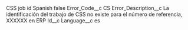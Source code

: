 <?xml version="1.0" encoding="UTF-8"?>
<CustomMetadata xmlns="http://soap.sforce.com/2006/04/metadata" xmlns:xsi="http://www.w3.org/2001/XMLSchema-instance" xmlns:xsd="http://www.w3.org/2001/XMLSchema">
    <label>CSS job id Spanish</label>
    <protected>false</protected>
    <values>
        <field>Error_Code__c</field>
        <value xsi:type="xsd:string">CS</value>
    </values>
    <values>
        <field>Error_Description__c</field>
        <value xsi:type="xsd:string">La identificación del trabajo de CSS no existe para el número de referencia, XXXXXX en ERP</value>
    </values>
    <values>
        <field>Id__c</field>
        <value xsi:nil="true"/>
    </values>
    <values>
        <field>Language__c</field>
        <value xsi:type="xsd:string">es</value>
    </values>
</CustomMetadata>
